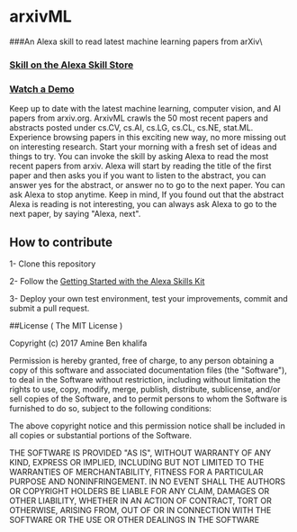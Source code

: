 # arxivML
###An Alexa skill to read latest machine learning papers from arXiv\\

### [Skill on the Alexa Skill Store](https://www.amazon.com/dp/B01N9S7VXZ/ref=sr_1_1?s=digital-skills&ie=UTF8&qid=1484763556&sr=1-1&keywords=arxiv)
### [Watch a Demo](https://www.youtube.com/watch?v=1HYyhwE2EvQ)

Keep up to date with the latest machine learning, computer vision, and AI papers from arxiv.org.  ArxivML crawls the 50 most recent papers and abstracts posted under cs.CV, cs.AI, cs.LG, cs.CL, cs.NE, stat.ML.
Experience browsing papers in this exciting new way, no more missing out on interesting research. Start your morning with a fresh set of ideas and things to try. 
You can invoke the skill by asking Alexa to read the most recent papers from arxiv. Alexa will start by reading the title of the first paper and then asks you if you want to listen to the abstract, you can answer yes for the abstract, or answer no to go to the next paper. You can ask Alexa to stop anytime. Keep in mind, If you found out that the abstract Alexa is reading is not interesting, you can always ask Alexa to go to the next paper, by saying "Alexa, next".

## How to contribute

1- Clone this repository

2- Follow the [Getting Started with the Alexa Skills Kit]( https://developer.amazon.com/public/solutions/alexa/alexa-skills-kit/overviews/understanding-custom-skills)

3- Deploy your own test environment, test your improvements, commit and submit a pull request.

##License
( The MIT License )

Copyright (c) 2017 Amine Ben khalifa

Permission is hereby granted, free of charge, to any person obtaining a copy of this software and associated documentation files (the "Software"), to deal in the Software without restriction, including without limitation the rights to use, copy, modify, merge, publish, distribute, sublicense, and/or sell copies of the Software, and to permit persons to whom the Software is furnished to do so, subject to the following conditions:

The above copyright notice and this permission notice shall be included in all copies or substantial portions of the Software.

THE SOFTWARE IS PROVIDED "AS IS", WITHOUT WARRANTY OF ANY KIND, EXPRESS OR IMPLIED, INCLUDING BUT NOT LIMITED TO THE WARRANTIES OF MERCHANTABILITY, FITNESS FOR A PARTICULAR PURPOSE AND NONINFRINGEMENT. IN NO EVENT SHALL THE AUTHORS OR COPYRIGHT HOLDERS BE LIABLE FOR ANY CLAIM, DAMAGES OR OTHER LIABILITY, WHETHER IN AN ACTION OF CONTRACT, TORT OR OTHERWISE, ARISING FROM, OUT OF OR IN CONNECTION WITH THE SOFTWARE OR THE USE OR OTHER DEALINGS IN THE SOFTWARE

